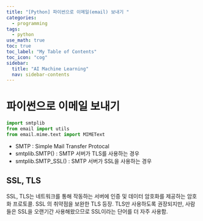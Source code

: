 ```yaml
---
title: "[Python] 파이썬으로 이메일(email) 보내기 " 
categories:
  - programming
tags:
  - python
use_math: true
toc: true
toc_label: "My Table of Contents"
toc_icon: "cog"
sidebar:
  title: "AI Machine Learning"
  nav: sidebar-contents
---
```


# 파이썬으로 이메일 보내기

```python
import smtplib
from email import utils
from email.mime.text import MIMEText
```

* SMTP : Simple Mail Transfer Protocal 
* smtplib.SMTP() : SMTP 서버가 TLS를 사용하는 경우
* smtplib.SMTP_SSL() : SMTP 서버가 SSL을 사용하는 경우

## SSL, TLS

SSL, TLS는 네트워크를 통해 작동하는 서버에 인증 및 데이터 암호화를 제공하는 암호화 프로토콜. 
SSL 의 취약점을 보완한 TLS 등장. TLS만 사용하도록 권장되지만, 
사람들은 SSL을 오랜기간 사용해왔으므로 SSL이라는 단어를 더 자주 사용함. 
